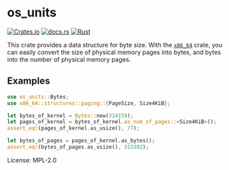 # os_units

[![Crates.io](https://img.shields.io/crates/v/os_units)](https://crates.io/crates/os_units)
[![docs.rs](https://docs.rs/os_units/badge.svg)](https://docs.rs/os_units)
[![Rust](https://github.com/toku-sa-n/os_units/workflows/Rust/badge.svg)](https://github.com/toku-sa-n/os_units/actions)

This crate provides a data structure for byte size. With the
[`x86_64`](https://github.com/rust-osdev/x86_64) crate, you can easily convert
the size of physical memory pages into bytes, and bytes into the number of physical memory
pages.

## Examples

```rust
use os_units::Bytes;
use x86_64::structures::paging::{PageSize, Size4KiB};

let bytes_of_kernel = Bytes::new(314159);
let pages_of_kernel = bytes_of_kernel.as_num_of_pages::<Size4KiB>();
assert_eq!(pages_of_kernel.as_usize(), 77);

let bytes_of_pages = pages_of_kernel.as_bytes();
assert_eq!(bytes_of_pages.as_usize(), 315392);
```

License: MPL-2.0
